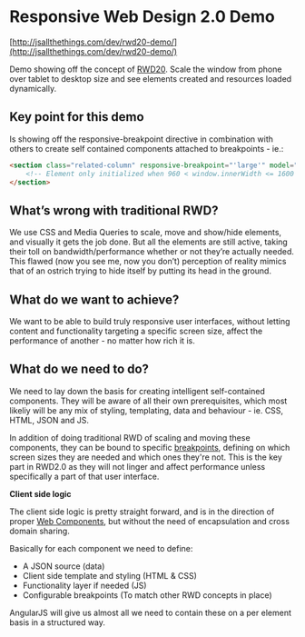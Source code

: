Responsive Web Design 2.0 Demo
==========

[http://jsallthethings.com/dev/rwd20-demo/](http://jsallthethings.com/dev/rwd20-demo/) 

Demo showing off the concept of [RWD20](https://github.com/mordendk/rwd20). Scale the window from phone over tablet to desktop size and see elements created and resources loaded dynamically.


Key point for this demo
-----------------------
 Is showing off the responsive-breakpoint directive in combination with others to create self contained components attached to breakpoints - ie.:

```html
<section class="related-column" responsive-breakpoint="'large'" model="/json/news.json" ng-include="'/partials/news.html'">
	<!-- Element only initialized when 960 < window.innerWidth <= 1600 -->
</section>
```


What’s wrong with traditional RWD?
----------------------------------
We use CSS and Media Queries to scale, move and show/hide elements, and visually it gets the job done. But all the elements are still active, taking their toll on bandwidth/performance whether or not they’re actually needed. This flawed (now you see me, now you don’t) perception of reality mimics that of an ostrich trying to hide itself by putting its head in the ground.



What do we want to achieve?
------------------------------
We want to be able to build truly responsive user interfaces, without letting content and functionality targeting a specific screen size, affect the performance of another - no matter how rich it is.



What do we need to do?
----------------------
We need to lay down the basis for creating intelligent self-contained components. They will be aware of all their own prerequisites, which most likeliy will be any mix of styling, templating, data and behaviour - ie. CSS, HTML, JSON and JS. 

In addition of doing traditional RWD of scaling and moving these components, they can be bound to specific [breakpoints](http://alistapart.com/article/designing-for-breakpoints), defining on which screen sizes they are needed and which ones they're not. This is the key part in RWD2.0 as they will not linger and affect performance unless specifically a part of that user interface.



**Client side logic**

The client side logic is pretty straight forward, and is in the direction of proper [Web Components](http://css-tricks.com/modular-future-web-components/), but without the need of encapsulation and cross domain sharing.

Basically for each component we need to define:

- A JSON source (data)
- Client side template and styling (HTML & CSS)
- Functionality layer if needed (JS)
- Configurable breakpoints (To match other RWD concepts in place)


AngularJS will give us almost all we need to contain these on a per element basis in a structured way.
